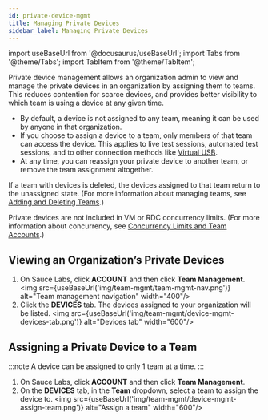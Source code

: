 ```yaml
---
id: private-device-mgmt
title: Managing Private Devices
sidebar_label: Managing Private Devices
---
```

import useBaseUrl from '@docusaurus/useBaseUrl';
import Tabs from '@theme/Tabs';
import TabItem from '@theme/TabItem';

Private device management allows an organization admin to view and manage the private devices in an organization by assigning them to teams. This reduces contention for scarce devices, and provides better visibility to which team is using a device at any given time.

* By default, a device is not assigned to any team, meaning it can be used by anyone in that organization.
* If you choose to assign a device to a team, only members of that team can access the device. This applies to live test sessions, automated test sessions, and to other connection methods like [Virtual USB](/mobile-apps/features/virtual-usb).
* At any time, you can reassign your private device to another team, or remove the team assignment altogether.

If a team with devices is deleted, the devices assigned to that team return to the unassigned state. (For more information about managing teams, see [Adding and Deleting Teams](/basics/acct-team-mgmt/adding-deleting-teams).)

Private devices are not included in VM or RDC concurrency limits. (For more information about concurrency, see [Concurrency Limits and Team Accounts](/basics/acct-team-mgmt/concurrency-limits).)

## Viewing an Organization’s Private Devices
1. On Sauce Labs, click **ACCOUNT** and then click **Team Management**.
<img src={useBaseUrl('img/team-mgmt/team-mgmt-nav.png')} alt="Team management navigation" width="400"/>
2. Click the **DEVICES** tab. The devices assigned to your organization will be listed.
<img src={useBaseUrl('img/team-mgmt/device-mgmt-devices-tab.png')} alt="Devices tab" width="600"/>

## Assigning a Private Device to a Team
:::note
A device can be assigned to only 1 team at a time.
:::
1. On Sauce Labs, click **ACCOUNT** and then click **Team Management**.
2. On the **DEVICES** tab, in the **Team** dropdown, select a team to assign the device to.
<img src={useBaseUrl('img/team-mgmt/device-mgmt-assign-team.png')} alt="Assign a team" width="600"/>
